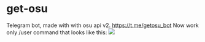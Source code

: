 # get-osu

Telegram bot, made with with osu api v2.
https://t.me/getosu_bot
Now work only /user command that looks like this:
![](https://i.imgur.com/0z2Oh6N.png)
